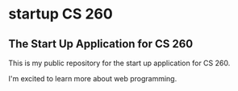 
# startup CS 260

## The Start Up Application for CS 260

This is my public repository for the start up application for CS 260.

I'm excited to learn more about web programming.

